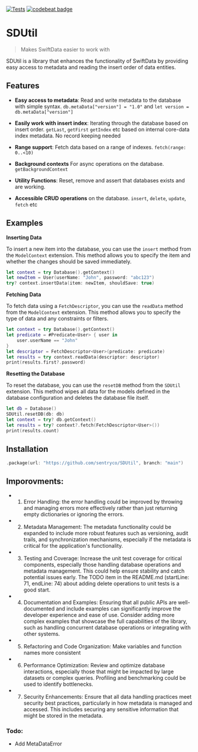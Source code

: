 [![Tests](https://github.com/sentryco/SDUtil/actions/workflows/Tests.yml/badge.svg)](https://github.com/sentryco/SDUtil/actions/workflows/Tests.yml)
[![codebeat badge](https://codebeat.co/badges/58e29d7c-a0d9-41e8-bd88-2ad25eb2f373)](https://codebeat.co/projects/github-com-sentryco-sdutil-main)

# SDUtil

> Makes SwiftData easier to work with

SDUtil is a library that enhances the functionality of SwiftData by providing easy access to metadata and reading the insert order of data entities. 

## Features

- **Easy access to metadata**: Read and write metadata to the database with simple syntax. `db.metaData["version"] = "1.0"` and `let version = db.metaData["version"]`

- **Easily work with insert index**: Iterating through the database based on insert order. `getLast`, `getFirst` `getIndex` etc based on internal core-data index metadata. No record keeping needed

- **Range support**: Fetch data based on a range of indexes. `fetch(range: 0..<10)`

- **Background contexts** For async operations on the database. `getBackgroundContext`

- **Utility Functions**: Reset, remove and assert that databases exists and are working. 

- **Accessible CRUD operations** on the database. `insert`, `delete`, `update`, `fetch` etc

## Examples
 
**Inserting Data**

To insert a new item into the database, you can use the `insert` method from the `ModelContext` extension. This method allows you to specify the item and whether the changes should be saved immediately.

```swift
let context = try Database().getContext()  
let newItem = User(userName: "John", password: "abc123")
try? context.insertData(item: newItem, shouldSave: true)
``` 

**Fetching Data** 

To fetch data using a `FetchDescriptor`, you can use the `readData` method from the `ModelContext` extension. This method allows you to specify the type of data and any constraints or filters. 

```swift 
let context = try Database().getContext()  
let predicate = #Predicate<User> { user in  
    user.userName == "John" 
}
let descriptor = FetchDescriptor<User>(predicate: predicate)  
let results = try context.readData(descriptor: descriptor)
print(results.first?.password)
```

**Resetting the Database** 
 
To reset the database, you can use the `resetDB` method from the `SDUtil` extension. This method wipes all data for the models defined in the database configuration and deletes the database file itself. 
 
```swift 
let db = Database()
SDUtil.resetDB(db: db) 
let context = try? db.getContext()
let results = try? context?.fetch(FetchDescriptor<User>())
print(results.count)
```  

## Installation

```swift
.package(url: "https://github.com/sentryco/SDUtil", branch: "main")
```

## Imporovments: 

- 1. Error Handling:
the error handling could be improved by throwing and managing errors more effectively rather than just returning empty dictionaries or ignoring the errors.

- 2. Metadata Management:
The metadata functionality could be expanded to include more robust features such as versioning, audit trails, and synchronization mechanisms, especially if the metadata is critical for the application's functionality.

- 3. Testing and Coverage:
Increase the unit test coverage for critical components, especially those handling database operations and metadata management. This could help ensure stability and catch potential issues early. The TODO item in the README.md (startLine: 71, endLine: 74) about adding delete operations to unit tests is a good start.
    
- 4. Documentation and Examples:
Ensuring that all public APIs are well-documented and include examples can significantly improve the developer experience and ease of use.
Consider adding more complex examples that showcase the full capabilities of the library, such as handling concurrent database operations or integrating with other systems.

- 5. Refactoring and Code Organization:
Make variables and function names more consistent

- 6. Performance Optimization:
Review and optimize database interactions, especially those that might be impacted by large datasets or complex queries. Profiling and benchmarking could be used to identify bottlenecks.

- 7. Security Enhancements:
Ensure that all data handling practices meet security best practices, particularly in how metadata is managed and accessed. This includes securing any sensitive information that might be stored in the metadata.

 
### Todo: 
- Add MetaDataError
